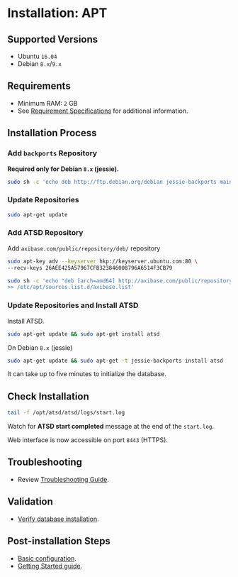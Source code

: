 # Installation: APT

## Supported Versions

* Ubuntu `16.04`
* Debian `8.x`/`9.x`

## Requirements

* Minimum RAM: `2` GB
* See [Requirement Specifications](./requirements.md) for additional information.

## Installation Process

### Add `backports` Repository

**Required only for Debian `8.x` (jessie).**

```sh
sudo sh -c 'echo deb http://ftp.debian.org/debian jessie-backports main >> /etc/apt/sources.list.d/backports.list'
```

### Update Repositories

```sh
sudo apt-get update
```

### Add ATSD Repository

Add `axibase.com/public/repository/deb/` repository

```sh
sudo apt-key adv --keyserver hkp://keyserver.ubuntu.com:80 \
--recv-keys 26AEE425A57967CFB323846008796A6514F3CB79
```

```sh
sudo sh -c 'echo "deb [arch=amd64] http://axibase.com/public/repository/deb/ ./" \
>> /etc/apt/sources.list.d/axibase.list'
```

### Update Repositories and Install ATSD

Install ATSD.

```sh
sudo apt-get update && sudo apt-get install atsd
```

On Debian `8.x` (jessie)

```sh
sudo apt-get update && sudo apt-get -t jessie-backports install atsd
```

It can take up to five minutes to initialize the database.

## Check Installation

```sh
tail -f /opt/atsd/atsd/logs/start.log
```

Watch for **ATSD start completed** message at the end of the `start.log`.

Web interface is now accessible on port `8443` (HTTPS).

## Troubleshooting

* Review [Troubleshooting Guide](troubleshooting.md).

## Validation

* [Verify database installation](verifying-installation.md).

## Post-installation Steps

* [Basic configuration](post-installation.md).
* [Getting Started guide](../tutorials/getting-started.md).
